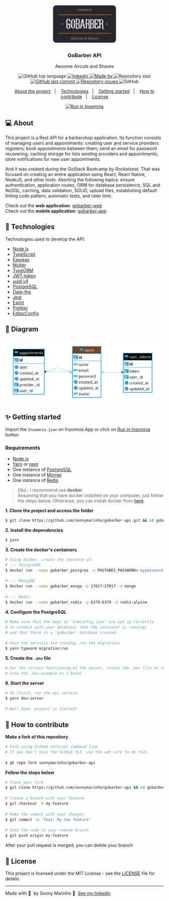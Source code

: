 <h1 align="center" >
	<img alt="Logo" src="docs/assets/logo.svg" width="200px" />
</h1>


<h3 align="center">
  GoBarber API
</h3>

<p align="center">Awsome Aircuts and Shaves</p>

<p align="center">
  <img alt="GitHub top language" src="https://img.shields.io/github/languages/top/sonnymarinho/gobarber-api">

  <a href="https://www.linkedin.com/in/sonnymarinho/">
  <img alt="linkedin" src="https://img.shields.io/badge/-Sonny%20Marinho-378fe9?style=flat-square&logo=Linkedin&logoColor=white&link=https://www.linkedin.com/in/sonnymarinho">
    <img alt="Made by" src="https://img.shields.io/badge/made%20by-Sonny%20Marinho-gree">
  </a>

  <img alt="Repository size" src="https://img.shields.io/github/repo-size/sonnymarinho/gobarber-api">

  <a href="https://github.com/sonnymarinho/gobarber-api/commits/master">
    <img alt="GitHub last commit" src="https://img.shields.io/github/last-commit/sonnymarinho/gobarber-api">
  </a>

  <a href="https://github.com/sonnymarinho/gobarber-api/issues">
    <img alt="Repository issues" src="https://img.shields.io/github/issues/sonnymarinho/gobarber-api">
  </a>

  <img alt="GitHub" src="https://img.shields.io/github/license/sonnymarinho/gobarber-api">
</p>

<p align="center">
  <a href="#-about-the-project">About the project</a>&nbsp;&nbsp;&nbsp;|&nbsp;&nbsp;&nbsp;
  <a href="#-technologies">Technologies</a>&nbsp;&nbsp;&nbsp;|&nbsp;&nbsp;&nbsp;
  <a href="#-getting-started">Getting started</a>&nbsp;&nbsp;&nbsp;|&nbsp;&nbsp;&nbsp;
  <a href="#-how-to-contribute">How to contribute</a>&nbsp;&nbsp;&nbsp;|&nbsp;&nbsp;&nbsp;
  <a href="#-license">License</a>
</p>

<p id="insomniaButton" align="center">
  <a href="docs/insomnia.json" target="_blank"><img src="https://insomnia.rest/images/run.svg" alt="Run in Insomnia"></a>
</p>

## 💻 About
<p>This project is a Rest API for a barbershop application. Its function consists of managing users and appointments: creating user and service providers registers; book appointments between them; send an email for password recovering; caching storage for lists existing providers and appointments; store notifications for new user appointments. </p>

<p> And it was created during the GoStack Bootcamp by Rocketseat. That was focused on creating an entire application using React, React Native, NodeJS, and other tools. Aborting the following topics: ensure authentication, application routes, ORM for database persistence, SQL and NoSQL, caching,  data validation, SOLID, upload files, establishing default linting code pattern, automatic tests, and rater limit. </p>

Check out the **web application**: [gobarber-web](https://github.com/sonnymarinho/gobarber-web)</br>
Check out the **mobile application**: [gobarber-app](https://github.com/sonnymarinho/gobarber-app)

## 🚀 Technologies

Technologies used to develop the API:

- [Node.js](https://nodejs.org/en/)
- [TypeScript](https://www.typescriptlang.org/)
- [Express](https://expressjs.com/pt-br/)
- [Multer](https://github.com/expressjs/multer)
- [TypeORM](https://typeorm.io/#/)
- [JWT-token](https://jwt.io/)
- [uuid v4](https://github.com/thenativeweb/uuidv4/)
- [PostgreSQL](https://www.postgresql.org/)
- [Date-fns](https://date-fns.org/)
- [Jest](https://jestjs.io/)
- [Eslint](https://eslint.org/)
- [Prettier](https://prettier.io/)
- [EditorConfig](https://editorconfig.org/)

## 🔶 Diagram

<img align="center" src="docs/assets/diagram.png" alt="Database Diagram" />

## ✨️ Getting started

Import the `Insomnia.json` on Insomnia App or click on [Run in Insomnia](#insomniaButton) button

### Requirements

- [Node.js](https://nodejs.org/en/)
- [Yarn](https://classic.yarnpkg.com/) or [npm](https://www.npmjs.com/)
- One instance of [PostgreSQL](https://www.postgresql.org/)
- One instance of [Mongo](https://www.mongodb.com/)
- One instance of [Redis](https://redis.io/)

> Obs.: I recommend use **docker**. <br/>
> Assuming that you have docker installed on your computer, just follow the steps below. Otherwise, you can install docker from [here](https://docs.docker.com/engine/install/).

**1. Clone the project and access the folder**

```bash
$ git clone https://github.com/sonnymarinho/gobarber-api.git && cd gobarber-api
```

**2. Install the dependencies**

```bash
$ yarn
```

**3. Create the docker's containers**

```bash
# Using docker, create the instance of:
# --- PostgreSQL
$ docker run --name gobarber_postgres -e POSTGRES_PASSWORD='mypassword' -p 5432:5432 -d postgres

# --- MongoDB
$ docker run --name gobarber_mongo -p 27017:27017 -d mongo

# --- Redis
$ docker run --name gobarber_redis -p 6379:6379 -d redis:alpine
```

**4. Configure the PostgreSQL**

```bash
# Make sure that the keys in 'ormconfig.json' are set up correctly
# to connect with your database; that the container is running;
# and that there is a 'gobarber' database created.

# Once the services are running, run the migrations
$ yarn typeorm migration:run
```

**5. Create the `.env` file**

```bash
# For the correct functioning of the server, create the .env file at the root of the project.
# (use the .env.example as a base)
```

**6. Start the server**

```bash
# To finish, run the api service
$ yarn dev:server

# Well done, project is started!
```


## 🤔 How to contribute

**Make a fork of this repository**

```bash
# Fork using GitHub official command line
# If you don't have the GitHub CLI, use the web site to do that.

$ gh repo fork sonnymarinho/gobarber-api
```

**Follow the steps below**

```bash
# Clone your fork
$ git clone https://github.com/sonnymarinho/gobarber-api && cd gobarber-api

# Create a branch with your feature
$ git checkout -b my-feature

# Make the commit with your changes
$ git commit -m 'feat: My new feature'

# Send the code to your remote branch
$ git push origin my-feature
```

After your pull request is merged, you can delete your branch

## 📝 License

This project is licensed under the MIT License - see the [LICENSE](https://github.com/git/git-scm.com/blob/master/MIT-LICENSE.txt) file for details.

---

Made with 💜 &nbsp;by Sonny Marinho 👋 &nbsp;[See my linkedin](https://www.linkedin.com/in/sonnymarinho/)
